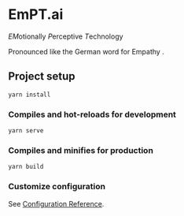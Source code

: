 # EmPT.ai

*EM*otionally
*P*erceptive
*T*echnology

Pronounced like the German word for Empathy <audio  source src="EmPT.mp3"></audio>.

<script type="text/javascript" src="https://forvo.com/_ext/ext-prons.js?id=870275"></script>

## Project setup

```
yarn install
```

### Compiles and hot-reloads for development

```
yarn serve
```

### Compiles and minifies for production

```
yarn build
```

### Customize configuration

See [Configuration Reference](https://cli.vuejs.org/config/).
